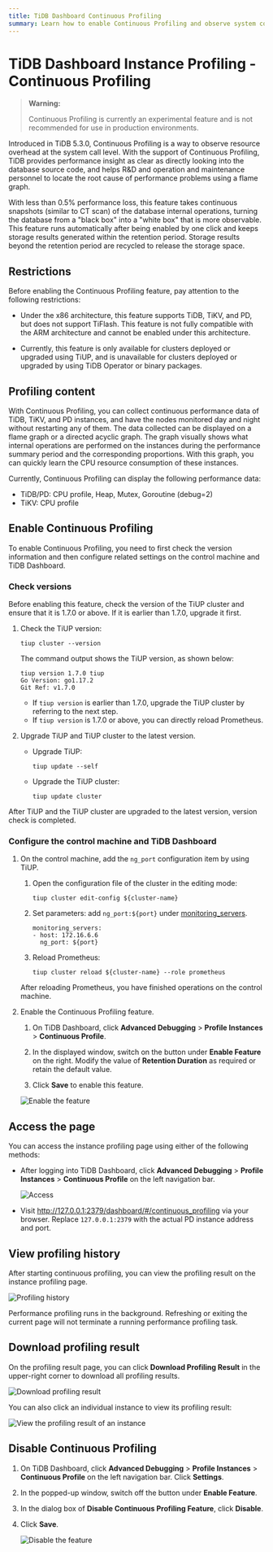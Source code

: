 ```yaml
---
title: TiDB Dashboard Continuous Profiling
summary: Learn how to enable Continuous Profiling and observe system conditions by using this feature.
---
```


# TiDB Dashboard Instance Profiling - Continuous Profiling

> **Warning:**
>
> Continuous Profiling is currently an experimental feature and is not recommended for use in production environments.
>

Introduced in TiDB 5.3.0, Continuous Profiling is a way to observe resource overhead at the system call level. With the support of Continuous Profiling, TiDB provides performance insight as clear as directly looking into the database source code, and helps R&D and operation and maintenance personnel to locate the root cause of performance problems using a flame graph.

With less than 0.5% performance loss, this feature takes continuous snapshots (similar to CT scan) of the database internal operations, turning the database from a "black box" into a "white box" that is more observable. This feature runs automatically after being enabled by one click and keeps storage results generated within the retention period. Storage results beyond the retention period are recycled to release the storage space.

## Restrictions

Before enabling the Continuous Profiling feature, pay attention to the following restrictions:

- Under the x86 architecture, this feature supports TiDB, TiKV, and PD, but does not support TiFlash. This feature is not fully compatible with the ARM architecture and cannot be enabled under this architecture.

- Currently, this feature is only available for clusters deployed or upgraded using TiUP, and is unavailable for clusters deployed or upgraded by using TiDB Operator or binary packages.

## Profiling content

With Continuous Profiling, you can collect continuous performance data of TiDB, TiKV, and PD instances, and have the nodes monitored day and night without restarting any of them. The data collected can be displayed on a flame graph or a directed acyclic graph. The graph visually shows what internal operations are performed on the instances during the performance summary period and the corresponding proportions. With this graph, you can quickly learn the CPU resource consumption of these instances.

Currently, Continuous Profiling can display the following performance data:

- TiDB/PD: CPU profile, Heap, Mutex, Goroutine (debug=2)
- TiKV: CPU profile

## Enable Continuous Profiling

To enable Continuous Profiling, you need to first check the version information and then configure related settings on the control machine and TiDB Dashboard.

### Check versions

Before enabling this feature, check the version of the TiUP cluster and ensure that it is 1.7.0 or above. If it is earlier than 1.7.0, upgrade it first.

1. Check the TiUP version:

    
    ```shell
    tiup cluster --version
    ```

    The command output shows the TiUP version, as shown below:

    ```shell
    tiup version 1.7.0 tiup
    Go Version: go1.17.2
    Git Ref: v1.7.0
    ```

    - If `tiup version` is earlier than 1.7.0, upgrade the TiUP cluster by referring to the next step.
    - If `tiup version` is 1.7.0 or above, you can directly reload Prometheus.

2. Upgrade TiUP and TiUP cluster to the latest version.

    - Upgrade TiUP:

        
        ```shell
        tiup update --self
        ```

    - Upgrade the TiUP cluster:

        
        ```shell
        tiup update cluster
        ```

After TiUP and the TiUP cluster are upgraded to the latest version, version check is completed.

### Configure the control machine and TiDB Dashboard

1. On the control machine, add the `ng_port` configuration item by using TiUP.

    1. Open the configuration file of the cluster in the editing mode:

        
        ```shell
        tiup cluster edit-config ${cluster-name}
        ```

    2. Set parameters: add `ng_port:${port}` under [monitoring_servers](/tiup/tiup-cluster-topology-reference.md#monitoring_servers).

        ```shell
        monitoring_servers:
        - host: 172.16.6.6
          ng_port: ${port}
        ```

    3. Reload Prometheus:

        
        ```shell
        tiup cluster reload ${cluster-name} --role prometheus
        ```

    After reloading Prometheus, you have finished operations on the control machine.

2. Enable the Continuous Profiling feature.

    1. On TiDB Dashboard, click **Advanced Debugging** > **Profile Instances** > **Continuous Profile**.

    2. In the displayed window, switch on the button under **Enable Feature** on the right. Modify the value of **Retention Duration** as required or retain the default value.

    3. Click **Save** to enable this feature.

    ![Enable the feature](https://download.pingcap.com/images/docs/dashboard/dashboard-conprof-start.png)

## Access the page

You can access the instance profiling page using either of the following methods:

- After logging into TiDB Dashboard, click **Advanced Debugging** > **Profile Instances** > **Continuous Profile** on the left navigation bar.

    ![Access](https://download.pingcap.com/images/docs/dashboard/dashboard-conprof-access.png)

- Visit <http://127.0.0.1:2379/dashboard/#/continuous_profiling> via your browser. Replace `127.0.0.1:2379` with the actual PD instance address and port.

## View profiling history

After starting continuous profiling, you can view the profiling result on the instance profiling page.

![Profiling history](https://download.pingcap.com/images/docs/dashboard/dashboard-conprof-history.png)

Performance profiling runs in the background. Refreshing or exiting the current page will not terminate a running performance profiling task.

## Download profiling result

On the profiling result page, you can click **Download Profiling Result** in the upper-right corner to download all profiling results.

![Download profiling result](https://download.pingcap.com/images/docs/dashboard/dashboard-conprof-download.png)

You can also click an individual instance to view its profiling result:

![View the profiling result of an instance](https://download.pingcap.com/images/docs/dashboard/dashboard-conprof-single.png)

## Disable Continuous Profiling

1. On TiDB Dashboard, click **Advanced Debugging** > **Profile Instances** > **Continuous Profile** on the left navigation bar. Click **Settings**.

2. In the popped-up window, switch off the button under **Enable Feature**.

3. In the dialog box of **Disable Continuous Profiling Feature**, click **Disable**.

4. Click **Save**.

    ![Disable the feature](https://download.pingcap.com/images/docs/dashboard/dashboard-conprof-stop.png)
